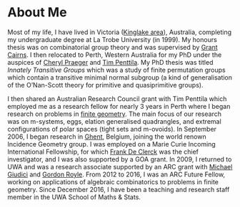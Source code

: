 # About Me

Most of my life, I have lived in Victoria ([Kinglake area](http://en.wikipedia.org/wiki/Kinglake,_Victoria)), Australia, completing my undergraduate degree at La Trobe University (in 1999). My honours thesis was on combinatorial group theory and was supervised by [Grant Cairns](http://grantcairns.ltumathstats.com). I then relocated to Perth, Western Australia for my PhD under the auspices of [Cheryl Praeger](http://www.uwa.edu.au/people/cheryl.praeger) and [Tim Penttila](http://www.math.colostate.edu/~penttila). My PhD thesis was titled _Innately Transitive Groups_ which was a study of finite permutation groups which contain a transitive minimal normal subgroup (a kind of generalisation of the O’Nan-Scott theory for primitive and quasiprimitive groups). 

I then shared an Australian Research Council grant with Tim Penttila which employed me as a research fellow for nearly 3 years in Perth where I began research on problems in [finite geometry](http://en.wikipedia.org/wiki/Finite_geometry). The main focus of our research was on m-systems, eggs, elation generalised quadrangles, and extremal configurations of polar spaces (tight sets and m-ovoids). In September 2006, I began research in [Ghent](http://cage.ugent.be/geometry), Belgium, joining the world renown Incidence Geometry group. I was employed on a Marie Curie Incoming International Fellowship, for which [Frank De Clerck](http://cage.ugent.be/~fdc/) was the chief investigator, and I was also supported by a GOA grant. In 2009, I returned to UWA and was a research associate supported by an ARC grant with [Michael Giudici](http://www.uwa.edu.au/people/michael.giudici) and [Gordon Royle](http://www.uwa.edu.au/people/gordon.royle). From 2012 to 2016, I was an ARC Future Fellow, working on applications of algebraic combinatorics to problems in finite geometry. Since December 2016, I have been a teaching and research staff member in the UWA School of Maths & Stats.
